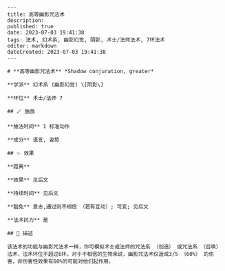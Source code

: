 
    ---
    title: 高等幽影咒法术
    description: 
    published: true
    date: 2023-07-03 19:41:38
    tags: 法术, 幻术系, 幽影幻觉, 阴影, 术士/法师法术, 7环法术
    editor: markdown
    dateCreated: 2023-07-03 19:41:38
    ---

    # **高等幽影咒法术** *Shadow conjuration, greater*

    **学派** 幻术系 (幽影幻觉) \[阴影\] 

    **环位** 术士/法师 7

    ## 🪄 施放

    **施法时间** 1 标准动作

    **成分** 语言, 姿势

    ## ✨ 效果  

    **距离**  

    **效果** 见后文 

    **持续时间** 见后文 

    **豁免** 意志,通过则不相信 （若有互动）; 可变; 见后文

    **法术抗力** 是

    ## 📖 描述

    该法术的功能与幽影咒法术一样，你可模拟术士或法师的咒法系 （创造） 或咒法系 （召唤） 法术，法术环位不超过6环。对于不相信的生物来说，幽影咒法术仅造成3/5 （60%） 的伤害，非伤害性效果有60%的可能对他们起作用。
    